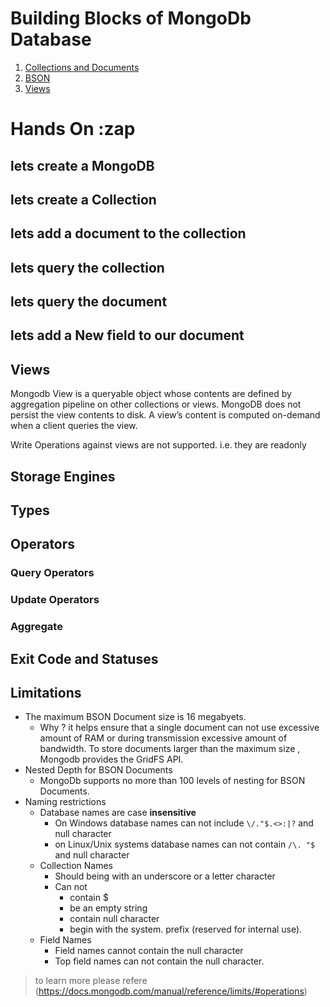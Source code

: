 # Building Blocks of MongoDb Database

 1. [Collections and Documents](/course/buildBlocks-collections.md)
 2. [BSON](/course/buildingBlocks-BSON.md)
 3. [Views]()

# Hands On :zap

## lets create a MongoDB

## lets create a Collection

## lets add a document to the collection

## lets query the collection

## lets query the document

## lets add a New field to our document

## Views

Mongodb View is a queryable object whose contents are defined by aggregation pipeline on other collections or views.
MongoDB does not persist the view contents to disk. A view’s content is computed on-demand when a client queries the view.

Write Operations against views are not supported. i.e. they are readonly

## Storage Engines

## Types

## Operators

### Query Operators

### Update Operators

### Aggregate

## Exit Code and Statuses

## Limitations

- The maximum BSON Document size is 16 megabyets.
  - Why ? it helps ensure that a single document can not use excessive amount of RAM or during transmission excessive amount of bandwidth. To store documents larger than the maximum size , Mongodb provides the GridFS API.
- Nested Depth for BSON Documents
  - MongoDb supports no more than 100 levels of nesting for BSON Documents.
- Naming restrictions
  - Database names are case **insensitive**
    - On Windows database names can not include ``` \/."$.<>:|? ``` and null character
    - on Linux/Unix systems database names can not contain ```/\. "$``` and null character
  - Collection Names
    - Should being with an underscore or a letter character
    - Can not
      - contain $
      - be an empty string
      - contain null character
      - begin with the system. prefix (reserved for internal use).
  - Field Names
    - Field names cannot contain the null character
    - Top field names can not contain the null character.

> to learn more please refere (<https://docs.mongodb.com/manual/reference/limits/#operations>)

